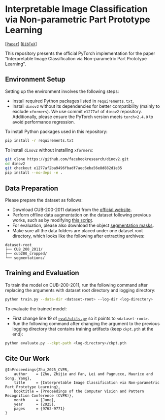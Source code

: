 # Interpretable Image Classification via Non-parametric Part Prototype Learning
[[`Paper`](https://openaccess.thecvf.com/content/CVPR2025/html/Zhu_Interpretable_Image_Classification_via_Non-parametric_Part_Prototype_Learning_CVPR_2025_paper.html)] [[`BibTeX`](https://github.com/zijizhu/proto-non-param?tab=readme-ov-file#cite-our-work)]

This repository presents the official PyTorch implementation for the paper "Interpretable Image Classification via Non-parametric Part Prototype Learning".

## Environment Setup

Setting up the environment involves the following steps:
- Install required Python packages listed in `requirements.txt`,
- Install `dinov2` without its dependencies for better compatibility (mainly to exclude `xformers`). We use commit `e1277af` of `dinov2` repository. Additionally, please ensure the PyTorch version meets `torch<2.4.0` to avoid performance regression.

To install Python packages used in this repository:
```sh
pip install -r requirements.txt
```

To install `dinov2` without installing `xformers`:
```sh
git clone https://github.com/facebookresearch/dinov2.git
cd dinov2
git checkout e1277af2ba9496fbadf7aec6eba56e8d882d1e35
pip install --no-deps -e .
```

## Data Preparation

Please prepare the dataset as follows:
- Download CUB-200-2011 dataset from the [official website](https://www.vision.caltech.edu/datasets/cub_200_2011/).
- Perform offline data augmentation on the dataset following previous works, such as by modifying [this script](https://github.com/JackeyWang96/TesNet/blob/master/preprocess_data/img_aug.py).
- For evaluation, please also download the object [segmentation masks](https://data.caltech.edu/records/w9d68-gec53).
- Make sure all the data folders are placed under one dataset root directory, which looks like the following after extracting archives:

```
dataset-root
├── CUB_200_2011/
├── cub200_cropped/
└── segmentations/
```

## Training and Evaluation

To train the model on CUB-200-2011, run the following command after replacing the arguments with dataset root directory and logging directory:
```sh
python train.py --data-dir <dataset-root> --log-dir <log-directory>
```

To evaluate the trained model:
- First change line 19 of [`eval/utils.py`](https://github.com/zijizhu/proto-non-param/blob/main/eval/utils.py#L19) so it points to `<dataset-root>`.
- Run the following command after changing the argument to the previous logging directory that contains training artifacts (keep `ckpt.pth` at the end):
```sh
python evaluate.py --ckpt-path <log-directory>/ckpt.pth
```

## Cite Our Work
```
@InProceedings{Zhu_2025_CVPR,
    author    = {Zhu, Zhijie and Fan, Lei and Pagnucco, Maurice and Song, Yang},
    title     = {Interpretable Image Classification via Non-parametric Part Prototype Learning},
    booktitle = {Proceedings of the Computer Vision and Pattern Recognition Conference (CVPR)},
    month     = {June},
    year      = {2025},
    pages     = {9762-9771}
}
```
